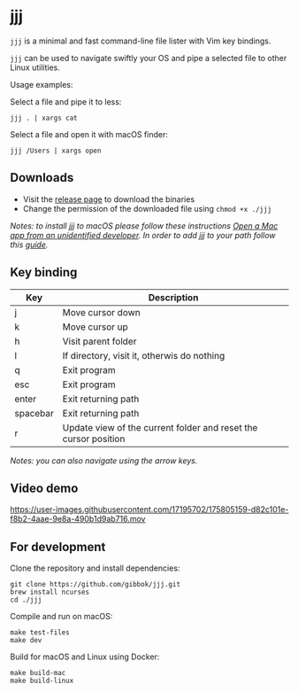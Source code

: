 # jjj

`jjj` is a minimal and fast command-line file lister with Vim key bindings.

`jjj` can be used to navigate swiftly your OS and pipe a selected file to other Linux utilities.

Usage examples:

Select a file and pipe it to less:

```shell
jjj . | xargs cat
```

Select a file and open it with macOS finder:

```shell
jjj /Users | xargs open
```

## Downloads

- Visit the [release page](https://github.com/gibbok/jjj/releases) to download the binaries
- Change the permission of the downloaded file using `chmod +x ./jjj`

*Notes: to install jjj to macOS please follow these instructions [Open a Mac app from an unidentified developer](https://support.apple.com/guide/mac-help/open-a-mac-app-from-an-unidentified-developer-mh40616/mac). In order to add jjj to your path follow this [guide](https://gist.github.com/nex3/c395b2f8fd4b02068be37c961301caa7).*

## Key binding

| Key      | Description                                                     |
| -------- | --------------------------------------------------------------- |
| j        | Move cursor down                                                |
| k        | Move cursor up                                                  |
| h        | Visit parent folder                                             |
| l        | If directory, visit it, otherwis do nothing                     |
| q        | Exit program                                                    |
| esc      | Exit program                                                    |
| enter    | Exit returning path                                             |
| spacebar | Exit returning path                                             |
| r        | Update view of the current folder and reset the cursor position |

*Notes: you can also navigate using the arrow keys.*

## Video demo

https://user-images.githubusercontent.com/17195702/175805159-d82c101e-f8b2-4aae-9e8a-490b1d9ab716.mov

## For development

Clone the repository and install dependencies:

```shell
git clone https://github.com/gibbok/jjj.git
brew install ncurses
cd ./jjj
```

Compile and run on macOS:

```shell
make test-files
make dev 
```

Build for macOS and Linux using Docker:

```shell
make build-mac
make build-linux
```
